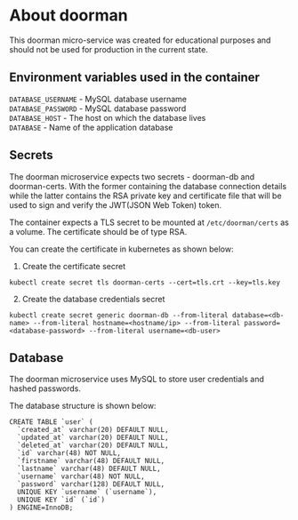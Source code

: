 # About doorman

This doorman micro-service was created for educational purposes and should not be used for production in the current state.

## Environment variables used in the container
`DATABASE_USERNAME` - MySQL database username  
`DATABASE_PASSWORD` - MySQL database password  
`DATABASE_HOST` - The host on which the database lives  
`DATABASE` - Name of the application database  

## Secrets
The doorman microservice expects two secrets - doorman-db and doorman-certs. With the former containing the database connection details while the latter contains the RSA private key and certificate file that will be used to sign and verify the JWT(JSON Web Token) token.

The container expects a TLS secret to be mounted at `/etc/doorman/certs` as a volume. The certificate should be of type RSA.

You can create the certificate in kubernetes as shown below:

1. Create the certificate secret

`kubectl create secret tls doorman-certs --cert=tls.crt --key=tls.key`

2. Create the database credentials secret

`kubectl create secret generic doorman-db --from-literal database=<db-name> --from-literal hostname=<hostname/ip> --from-literal password=<database-password> --from-literal username=<db-user>`

## Database
The doorman microservice uses MySQL to store user credentials and hashed passwords.

The database structure is shown below:

```
CREATE TABLE `user` (
  `created_at` varchar(20) DEFAULT NULL,
  `updated_at` varchar(20) DEFAULT NULL,
  `deleted_at` varchar(20) DEFAULT NULL,
  `id` varchar(48) NOT NULL,
  `firstname` varchar(48) DEFAULT NULL,
  `lastname` varchar(48) DEFAULT NULL,
  `username` varchar(48) NOT NULL,
  `password` varchar(128) DEFAULT NULL,
  UNIQUE KEY `username` (`username`),
  UNIQUE KEY `id` (`id`)
) ENGINE=InnoDB;
```
